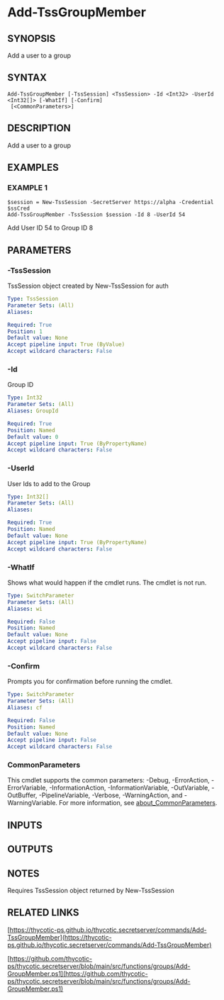 # Add-TssGroupMember

## SYNOPSIS
Add a user to a group

## SYNTAX

```
Add-TssGroupMember [-TssSession] <TssSession> -Id <Int32> -UserId <Int32[]> [-WhatIf] [-Confirm]
 [<CommonParameters>]
```

## DESCRIPTION
Add a user to a group

## EXAMPLES

### EXAMPLE 1
```
$session = New-TssSession -SecretServer https://alpha -Credential $ssCred
Add-TssGroupMember -TssSession $session -Id 8 -UserId 54
```

Add User ID 54 to Group ID 8

## PARAMETERS

### -TssSession
TssSession object created by New-TssSession for auth

```yaml
Type: TssSession
Parameter Sets: (All)
Aliases:

Required: True
Position: 1
Default value: None
Accept pipeline input: True (ByValue)
Accept wildcard characters: False
```

### -Id
Group ID

```yaml
Type: Int32
Parameter Sets: (All)
Aliases: GroupId

Required: True
Position: Named
Default value: 0
Accept pipeline input: True (ByPropertyName)
Accept wildcard characters: False
```

### -UserId
User Ids to add to the Group

```yaml
Type: Int32[]
Parameter Sets: (All)
Aliases:

Required: True
Position: Named
Default value: None
Accept pipeline input: True (ByPropertyName)
Accept wildcard characters: False
```

### -WhatIf
Shows what would happen if the cmdlet runs.
The cmdlet is not run.

```yaml
Type: SwitchParameter
Parameter Sets: (All)
Aliases: wi

Required: False
Position: Named
Default value: None
Accept pipeline input: False
Accept wildcard characters: False
```

### -Confirm
Prompts you for confirmation before running the cmdlet.

```yaml
Type: SwitchParameter
Parameter Sets: (All)
Aliases: cf

Required: False
Position: Named
Default value: None
Accept pipeline input: False
Accept wildcard characters: False
```

### CommonParameters
This cmdlet supports the common parameters: -Debug, -ErrorAction, -ErrorVariable, -InformationAction, -InformationVariable, -OutVariable, -OutBuffer, -PipelineVariable, -Verbose, -WarningAction, and -WarningVariable. For more information, see [about_CommonParameters](http://go.microsoft.com/fwlink/?LinkID=113216).

## INPUTS

## OUTPUTS

## NOTES
Requires TssSession object returned by New-TssSession

## RELATED LINKS

[https://thycotic-ps.github.io/thycotic.secretserver/commands/Add-TssGroupMember](https://thycotic-ps.github.io/thycotic.secretserver/commands/Add-TssGroupMember)

[https://github.com/thycotic-ps/thycotic.secretserver/blob/main/src/functions/groups/Add-GroupMember.ps1](https://github.com/thycotic-ps/thycotic.secretserver/blob/main/src/functions/groups/Add-GroupMember.ps1)


